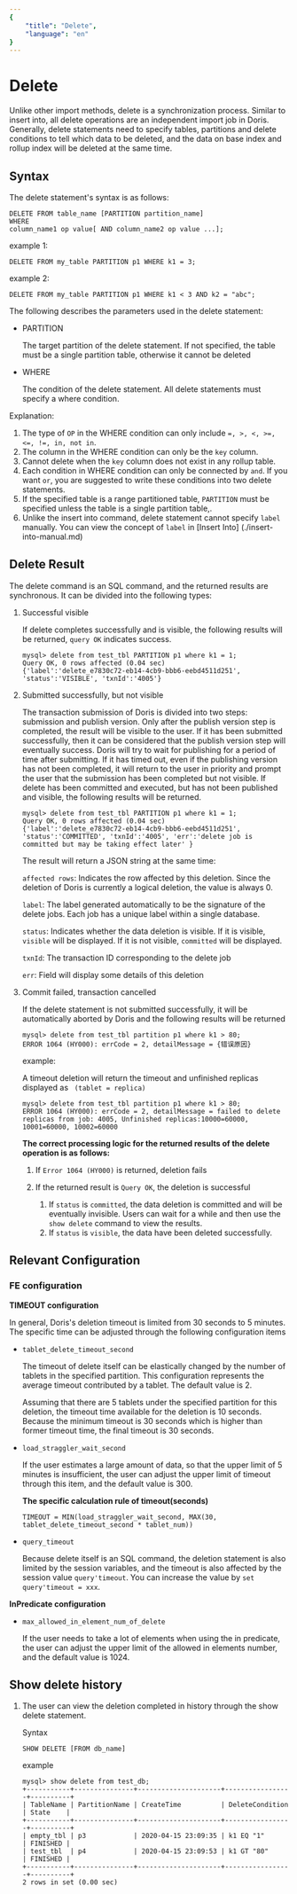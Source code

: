 ```yaml
---
{
    "title": "Delete",
    "language": "en"
}
---
```


<!-- 
Licensed to the Apache Software Foundation (ASF) under one
or more contributor license agreements.  See the NOTICE file
distributed with this work for additional information
regarding copyright ownership.  The ASF licenses this file
to you under the Apache License, Version 2.0 (the
"License"); you may not use this file except in compliance
with the License.  You may obtain a copy of the License at

  http://www.apache.org/licenses/LICENSE-2.0

Unless required by applicable law or agreed to in writing,
software distributed under the License is distributed on an
"AS IS" BASIS, WITHOUT WARRANTIES OR CONDITIONS OF ANY
KIND, either express or implied.  See the License for the
specific language governing permissions and limitations
under the License.
-->

# Delete

Unlike other import methods, delete is a synchronization process. Similar to insert into, all delete operations are an independent import job in Doris. Generally, delete statements need to specify tables, partitions and delete conditions to tell which data to be deleted, and the data on base index and rollup index will be deleted at the same time.


## Syntax

The delete statement's syntax is as follows:

```
DELETE FROM table_name [PARTITION partition_name]
WHERE
column_name1 op value[ AND column_name2 op value ...];
```

example 1:

```
DELETE FROM my_table PARTITION p1 WHERE k1 = 3;
```

example 2:

```
DELETE FROM my_table PARTITION p1 WHERE k1 < 3 AND k2 = "abc";
```

The following describes the parameters used in the delete statement:

* PARTITION
	
	The target partition of the delete statement. If not specified, the table must be a single partition table, otherwise it cannot be deleted

* WHERE
	
	The condition of the delete statement. All delete statements must specify a where condition.

Explanation:

1. The type of `OP` in the WHERE condition can only include `=, >, <, >=, <=, !=, in, not in`.
2. The column in the WHERE condition can only be the `key` column.
3. Cannot delete when the `key` column does not exist in any rollup table.
4. Each condition in WHERE condition can only be connected by `and`. If you want `or`, you are suggested to write these conditions into two delete statements.
5. If the specified table is a range partitioned table, `PARTITION` must be specified unless the table is a single partition table,.
6. Unlike the insert into command, delete statement cannot specify `label` manually. You can view the concept of `label` in [Insert Into] (./insert-into-manual.md)

## Delete Result

The delete command is an SQL command, and the returned results are synchronous. It can be divided into the following types:

1. Successful visible

	If delete completes successfully and is visible, the following results will be returned, `query OK` indicates success.
	
	```
	mysql> delete from test_tbl PARTITION p1 where k1 = 1;
    Query OK, 0 rows affected (0.04 sec)
    {'label':'delete_e7830c72-eb14-4cb9-bbb6-eebd4511d251', 'status':'VISIBLE', 'txnId':'4005'}
	```
	
2. Submitted successfully, but not visible


    The transaction submission of Doris is divided into two steps: submission and publish version. Only after the publish version step is completed, the result will be visible to the user. If it has been submitted successfully, then it can be considered that the publish version step will eventually success. Doris will try to wait for publishing for a period of time after submitting. If it has timed out, even if the publishing version has not been completed, it will return to the user in priority and prompt the user that the submission has been completed but not visible. If delete has been committed and executed, but has not been published and visible, the following results will be returned.
    
    ```
	mysql> delete from test_tbl PARTITION p1 where k1 = 1;
    Query OK, 0 rows affected (0.04 sec)
    {'label':'delete_e7830c72-eb14-4cb9-bbb6-eebd4511d251', 'status':'COMMITTED', 'txnId':'4005', 'err':'delete job is committed but may be taking effect later' }
	```
	
     The result will return a JSON string at the same time:
	
    `affected rows`: Indicates the row affected by this deletion. Since the deletion of Doris is currently a logical deletion, the value is always 0.
    
    `label`: The label generated automatically to be the signature of the delete jobs. Each job has a unique label within a single database.
    
    `status`: Indicates whether the data deletion is visible. If it is visible, `visible` will be displayed. If it is not visible, `committed` will be displayed.

    
    `txnId`: The transaction ID corresponding to the delete job
    
    `err`: Field will display some details of this deletion
	
3. Commit failed, transaction cancelled

    If the delete statement is not submitted successfully, it will be automatically aborted by Doris and the following results will be returned

    
    ```
	mysql> delete from test_tbl partition p1 where k1 > 80;
    ERROR 1064 (HY000): errCode = 2, detailMessage = {错误原因}
	```
	
    example:
    
    A timeout deletion will return the timeout and unfinished replicas displayed as ` (tablet = replica)`
    

    ```
	mysql> delete from test_tbl partition p1 where k1 > 80;
    ERROR 1064 (HY000): errCode = 2, detailMessage = failed to delete replicas from job: 4005, Unfinished replicas:10000=60000, 10001=60000, 10002=60000
	```
	
    **The correct processing logic for the returned results of the delete operation is as follows:**
    
    1. If `Error 1064 (HY000)` is returned, deletion fails
    
    2. If the returned result is `Query OK`, the deletion is successful

    	1. If `status` is `committed`, the data deletion is committed and will be eventually invisible. Users can wait for a while and then use the `show delete` command to view the results.
    	2. If `status` is `visible`, the data have been deleted successfully.

## Relevant Configuration

### FE configuration

**TIMEOUT configuration**

In general, Doris's deletion timeout is limited from 30 seconds to 5 minutes. The specific time can be adjusted through the following configuration items

* `tablet_delete_timeout_second`

    The timeout of delete itself can be elastically changed by the number of tablets in the specified partition. This configuration represents the average timeout contributed by a tablet. The default value is 2.
   
    Assuming that there are 5 tablets under the specified partition for this deletion, the timeout time available for the deletion is 10 seconds. Because the minimum timeout is 30 seconds which is higher than former timeout time, the final timeout is 30 seconds.
   
* `load_straggler_wait_second`

    If the user estimates a large amount of data, so that the upper limit of 5 minutes is insufficient, the user can adjust the upper limit of timeout through this item, and the default value is 300.
  
    **The specific calculation rule of timeout(seconds)**
  
    `TIMEOUT = MIN(load_straggler_wait_second, MAX(30, tablet_delete_timeout_second * tablet_num))`
  
* `query_timeout`
  
    Because delete itself is an SQL command, the deletion statement is also limited by the session variables, and the timeout is also affected by the session value `query'timeout`. You can increase the value by `set query'timeout = xxx`.

**InPredicate configuration**

* `max_allowed_in_element_num_of_delete`
    
    If the user needs to take a lot of elements when using the in predicate, the user can adjust the upper limit of the allowed in elements number, and the default value is 1024.
  
## Show delete history
	
1. The user can view the deletion completed in history through the show delete statement.

	Syntax

	```
	SHOW DELETE [FROM db_name]
	```
	
	example
	
	```
	mysql> show delete from test_db;
	+-----------+---------------+---------------------+-----------------+----------+
	| TableName | PartitionName | CreateTime          | DeleteCondition | State    |
	+-----------+---------------+---------------------+-----------------+----------+
	| empty_tbl | p3            | 2020-04-15 23:09:35 | k1 EQ "1"       | FINISHED |
	| test_tbl  | p4            | 2020-04-15 23:09:53 | k1 GT "80"      | FINISHED |
	+-----------+---------------+---------------------+-----------------+----------+
	2 rows in set (0.00 sec)
	```
	

